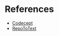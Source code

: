 # References

- [Codecept](https://codecept.io/)
- [RepoToText](https://github.com/GeekyGhost/RepoToText)
